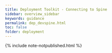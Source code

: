 ```yaml
---
title: Deployment Toolkit - Connecting to Spine
sidebar: overview_sidebar
keywords: guidance
permalink: dep_devspine.html
toc: false
folder: deployment
---
```


{% include note-notpublished.html %}
